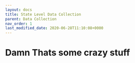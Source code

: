 ```yaml
---
layout: docs
title: State Level Data Collection
parent: Data Collection
nav_order: 1
last_modified_date: 2020-06-28T11:10:08+0000
---
```


# Damn Thats some crazy stuff